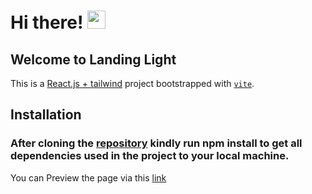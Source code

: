 # Hi there! <img src="https://media.giphy.com/media/hvRJCLFzcasrR4ia7z/giphy.gif" width="29px">

## Welcome to Landing Light

This is a [React.js + tailwind](https://reactjs.org/) project bootstrapped with [`vite`](https://vitejs.dev/guide/).

<!-- ## [GDSC-KWASU Blog](https://blog.dsckwasu.club); -->

## Installation
### After cloning the [repository](https://github.com/iamclement1/Careers-NCK-Tech) kindly run npm install to get all dependencies used in the project to your local machine.

You can Preview the page via this [link](https://career-nck-tech.netlify.app/)


